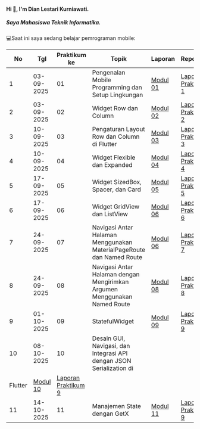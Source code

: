 #### Hi 👋, I'm Dian Lestari Kurniawati. 
##### Saya Mahasiswa Teknik Informatika.

💻Saat ini saya sedang belajar pemrograman mobile:

| No  | Tgl  | Praktikum ke  | Topik  | Laporan | Repository     |
| ------------ | ------------ | ------------ | ------------ | ------------ | ------------ | 
|  1 | 03-09-2025  | 01  | Pengenalan Mobile Programming dan Setup Lingkungan  | [Modul 01](https://drive.google.com/drive/folders/1WxxMAe_yj1QMWNu-2Ub0CXdp5PhN97VU "Modul 01") | [Laporan Praktikum 1](https://drive.google.com/file/d/1udaKIKFDi62jl1dV67oDgO-kBUfcDhjB/view?usp=sharing) |
|  2 | 03-09-2025  | 02  | Widget Row dan Column  |  [Modul 02](https://docs.google.com/document/d/1bAyuU6jrKHtkA4Xj5qt7JtetDfKI22JQ/edit?usp=sharing&ouid=104944616880503288967&rtpof=true&sd=true "Modul 02")  | [Laporan Praktikum 2](https://drive.google.com/file/d/1VVed1K5x5KGZJEl5kI9lRdN462qqTLPY/view?usp=sharing) |
|  3 | 10-09-2025  | 03  | Pengaturan Layout Row dan Column di Flutter | [Modul 03](https://drive.google.com/drive/folders/1WxxMAe_yj1QMWNu-2Ub0CXdp5PhN97VU "Modul 01") | [Laporan Praktikum 3](https://drive.google.com/file/d/1onWaRpt6NnYLY0RxMoScwgZMhl37QOyJ/view?usp=drive_link) |
|  4 | 10-09-2025  | 04  |Widget Flexible dan Expanded |  [Modul 04](https://drive.google.com/file/d/1mtCScd_vPk-hPPJ-4FVrpd8PFaecZS2z/view "Modul 04")  | [Laporan Praktikum 4](https://drive.google.com/file/d/1uH5JD56UlcDa63f3DhK9lcqyI69yJU-t/view?usp=drive_link) |
|  5 | 17-09-2025  | 05  | Widget SizedBox, Spacer, dan Card | [Modul 05]( https://docs.google.com/document/d/1NFL--J8FFII663rwr2ogAVCsWYyF706h/edit?usp=drive_link&ouid=115539083274578939625&rtpof=true&sd=true "Modul 04") | [Laporan Praktikum 5](https://drive.google.com/file/d/1t6Ykr2mOH1jCG090XlB49uU7G0-zfLGQ/view?usp=drive_link) |
|  6 | 17-09-2025  | 06  |Widget GridView dan ListView|  [Modul 06](https://docs.google.com/document/d/1dXAnrNNW2T8DCC6CcxLnQba2kR8gsHUG/edit?usp=drive_link&ouid=115539083274578939625&rtpof=true&sd=true "Modul 06")  | [Laporan Praktikum 6](https://drive.google.com/file/d/1Y3CkU3_-oKma2HMtF5AVHmwa1iyfHP3U/view?usp=drive_link) |
|  7 | 24-09-2025  | 07  |Navigasi Antar Halaman Menggunakan MaterialPageRoute dan Named Route|  [Modul 06](https://drive.google.com/file/d/1FL0RlUBs1ge5TwTdgPA2wp605XfkB7oV/view "Modul 07")  | [Laporan Praktikum 7](https://drive.google.com/file/d/1Sx9vxUueXNoYgOylkKgZiO5ss6MuRsmK/view?usp=drive_link) |
|  8 | 24-09-2025  | 08  |Navigasi Antar Halaman dengan Mengirimkan Argumen Menggunakan Named Route|  [Modul 08](https://drive.google.com/file/d/10KMwv9Al60bD8qIRRBTVpdEmX8r6VcGl/view "Modul 08")  | [Laporan Praktikum 8](https://drive.google.com/file/d/1BEs94BZmkwaNggTB97bJbTgx6XHMK-c3/view?usp=drive_link) |
|  9 | 01-10-2025  | 09  |StatefulWidget|  [Modul 09](https://drive.google.com/file/d/1hMW8jVZg5sbH-9a0eH6hbaKgkREEBp1W/view "Modul 09")  | [Laporan Praktikum 9](https://drive.google.com/drive/folders/15V_3tdwYCQHAHEu19RCozmMG1NfOX2OU?hl=id) |
|  10 | 08-10-2025  | 10  |Desain GUI, Navigasi, dan Integrasi API dengan JSON Serialization di
Flutter|  [Modul 10](https://drive.google.com/file/d/1hMW8jVZg5sbH-9a0eH6hbaKgkREEBp1W/view "Modul 09")  | [Laporan Praktikum 9](https://drive.google.com/file/d/1RKrR7S9XK57lFAbW6tObNgTV3hcd4f8D/view?usp=drive_link) |
|  11 | 14-10-2025  | 11  |Manajemen State dengan GetX|  [Modul 11](https://drive.google.com/file/d/1hMW8jVZg5sbH-9a0eH6hbaKgkREEBp1W/view "Modul 09")  | [Laporan Praktikum 9](https://drive.google.com/file/d/1WUaqUmIj1zXkMTkuLRutR4EKoY-PyMhP/view?usp=drive_link) |


